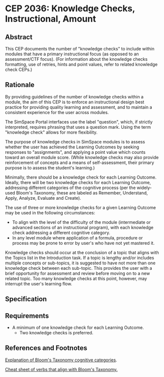 # CEP 2036: Knowledge Checks, Instructional, Amount

## Abstract

This CEP documents the number of "knowledge checks" to include within modules that have a primary instructional focus (as opposed to an assessment/CTF focus). (For information about the knowledge checks formatting, use of retries, hints and point values, refer to related knowledge check CEPs.)

## Rationale

By providing guidelines of the number of knowledge checks within a module, the aim of this CEP is to enforce an instructional design best practice for providing quality learning and assessment, and to maintain a consistent experience for the user across modules. 

The SimSpace Portal interfaces use the label "question", which, if strictly interpreted, requires phrasing that uses a question mark. Using the term "knowledge check" allows for more flexibility.

The purpose of knowledge checks in SimSpace modules is to assess whether the user has achieved the Learning Outcomes by seeking responses to "assignments", and applying a point value which counts toward an overall module score. (While knowledge checks may also provide reinforcement of concepts and a means of self-assessment, their primary purpose is to assess the student's learning.)

Minimally, there should be a knowledge check for each Learning Outcome. Ideally, there will be two knowledge checks for each Learning Outcome, addressing different categories of the cognitive process (per the widely-used Bloom's Taxonomy, these are labeled as Remember, Understand, Apply, Analyze, Evaluate and Create).

The use of three or more knowledge checks for a given Learning Outcome may be used in the following circumstances:
* To align with the level of the difficulty of the module (intermediate or advanced sections of an instructional program), with each knowledge check addressing a different cognitive category.
* In any level module where application of a formula, procedure or process may be prone to error by user's who have not yet mastered it.

Knowledge checks should occur at the conclusion of a topic that aligns with the Topics list in the Introduction task. If a topic is lengthy and/or includes multiple concepts or sub-topics, it is suggested to have not more than one knowledge check between each sub-topic. This provides the user with a brief opportunity for assessment and review before moving on to a new related topic. Too many knowledge checks at this point, however, may interrupt the user's learning flow.

## Specification

## Requirements

- A minimum of one knowledge check for each Learning Outcome.
    - Two knowledge checks is preferred.

## References and Footnotes

[Explanation of Bloom's Taxonomy cognitive categories](https://www.celt.iastate.edu/teaching/effective-teaching-practices/revised-blooms-taxonomy/).

[Cheat sheet of verbs that align with Bloom's Taxonomy.](https://www.apu.edu/live_data/files/333/blooms_taxonomy_action_verbs.pdf)
